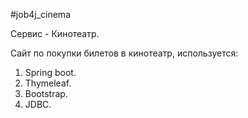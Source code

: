 #job4j_cinema

Сервис - Кинотеатр.

Cайт по покупки билетов в кинотеатр, используется:
1. Spring boot.
2. Thymeleaf.
3. Bootstrap.
4. JDBC.
